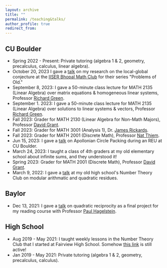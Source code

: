 ```yaml
---
layout: archive
title: ""
permalink: /teaching&talks/
author_profile: true
redirect_from:
---
```


## CU Boulder
  * Spring 2022 - Present: Private tutoring (algebra 1 & 2, geometry, precalculus, calculus, linear algebra).
  * October 20, 2023 I gave a [talk](/files/Presentation__Apollonian_Circle_Packing___the_Local_Global_Conjecture.pdf) on my research on the local-global conjecture at the <a href="https://sites.google.com/view/maths-club-iiser-bhopal/">IISER Bhopal Math Club</a> for their series "Problems of Old."
  * September 8, 2023: I gave a 50-minute class lecture for MATH 2135 (Linear Algebra) over matrix equations & homogeneous linear systems, Professor <a href="https://math.colorado.edu/~rmg/">Richard Green</a>. 
  * September 1. 2023: I gave a 50-minute class lecture for MATH 2135 (Linear Algebra) over solutions to linear systems & vectors, Professor <a href="https://math.colorado.edu/~rmg/">Richard Green</a>. 
  * Fall 2023: Grader for MATH 2130 (Linear Algebra for Non-Math Majors), Professor <a href="https://www.colorado.edu/math/david-grant">David Grant</a>.
  * Fall 2023: Grader for MATH 3001 (Analysis 1), Dr. <a href="https://math.colorado.edu/~jari2770/">James Rickards</a>.
  * Fall 2023: Grader for MATH 2001 (Discrete Math), Professor <a href="https://www.colorado.edu/math/nathaniel-thiem">Nat Thiem</a>.
  * Jun 15, 2023: I gave a [talk](/files/PresentationApollonianCirclePacking.pdf) on Apollonian Circle Packing during an REU at CU Boulder.
  * March 24, 2023: I taught a class of 4th graders at my old elementary school about infinite sums, and they understood it!
  * Spring 2023: Grader for MATH 2001 (Discrete Math), Professor <a href="https://www.colorado.edu/math/david-grant">David Grant</a>.
  * March 9, 2022: I gave a [talk](/files/PresentationQuadraticReciprocity.pdf) at my old high school's Number Theory Club on modular arithmatic and quadratic residues.

## Baylor
  * Dec 13, 2021: I gave a [talk](/files/PresentationQuadraticReciprocity.pdf) on quadratic reciprocity as a final project for my reading course with Professor <a href="https://www.baylor.edu/math/index.php?id=54007">Paul Hagelstein</a>.

## High School
  * Aug 2019 - May 2021: I taught weekly lessons in the Number Theory Club that I started at Fairview High School. Somehow <a href="https://fah.bvsd.org/clubs-activities/number-theory-club">this link</a> is still active!
  * Jan 2019 - May 2021: Private tutoring (algebra 1 & 2, geometry, precalculus, calculus).
